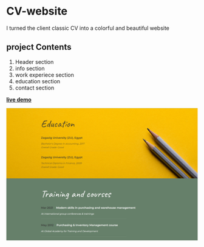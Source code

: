 # CV-website 
I turned the client classic CV into a colorful and beautiful website

## project Contents 
1. Header section 
2. info section 
3. work experiece section 
4. education section 
5. contact section 

[**live demo**](https://abdelrhman-ahmed-kamal.github.io/CV-website/)

![screen shot](CV-website.png)
